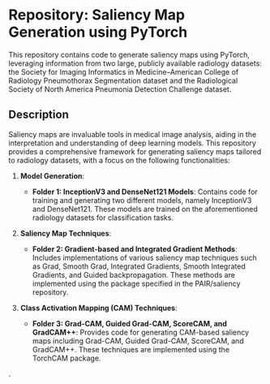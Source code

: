 # Repository: Saliency Map Generation using PyTorch

This repository contains code to generate saliency maps using PyTorch, leveraging information from two large, publicly available radiology datasets: the Society for Imaging Informatics in Medicine–American College of Radiology Pneumothorax Segmentation dataset and the Radiological Society of North America Pneumonia Detection Challenge dataset.

## Description

Saliency maps are invaluable tools in medical image analysis, aiding in the interpretation and understanding of deep learning models. This repository provides a comprehensive framework for generating saliency maps tailored to radiology datasets, with a focus on the following functionalities:

1. **Model Generation**:
   - **Folder 1: InceptionV3 and DenseNet121 Models**: Contains code for training and generating two different models, namely InceptionV3 and DenseNet121. These models are trained on the aforementioned radiology datasets for classification tasks.

2. **Saliency Map Techniques**:
   - **Folder 2: Gradient-based and Integrated Gradient Methods**: Includes implementations of various saliency map techniques such as Grad, Smooth Grad, Integrated Gradients, Smooth Integrated Gradients, and Guided backpropagation. These methods are implemented using the package specified in the PAIR/saliency repository.

3. **Class Activation Mapping (CAM) Techniques**:
   - **Folder 3: Grad-CAM, Guided Grad-CAM, ScoreCAM, and GradCAM++**: Provides code for generating CAM-based saliency maps including Grad-CAM, Guided Grad-CAM, ScoreCAM, and GradCAM++. These techniques are implemented using the TorchCAM package.

.
